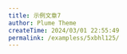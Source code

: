 ```yaml
---
title: 示例文章7
author: Plume Theme
createTime: 2024/03/01 22:55:49
permalink: /exampless/5xbhl125/
---
```

